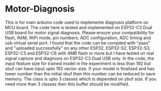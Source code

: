# Motor-Diagnosis
This is for main arduino code used to implemente diagnosis platform on MCU board.
The code here is tested and implemented on ESP32-C3 Dual USB board for motor signal diagnosis.
Please ensure your compatibility for flash, RAM, WiFi mode, pin numbers, ADC configuration, ADC timing and usb virtual serial port.
I found that the code can be compiled with "pass" and "uploaded successfully" on any other ESP32, ESP32-S2, ESP32-S3, ESP32-C3 and ESP32-C6 with 4MB flash or more but I have tested on real signal capture and diagnosis on ESP32-C3 Dual USB only.
In the code, the input feature size for trained model in the experiment is less than 192 but xbuf can have input upto 192 vector size. If your model is finalized and has lower number than the initial xbuf then this number can be reduced to save memory. The class is upto 3 classes which is depended on ybuf size. If you need more than 3 classes then this buffer should be modified. 
